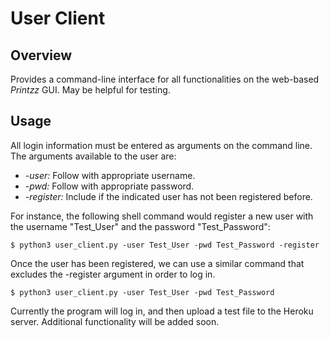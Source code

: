 # User Client

## Overview
Provides a command-line interface for all functionalities on the web-based <i>Printzz</i> GUI. May be helpful for testing.

## Usage
All login information must be entered as arguments on the command line. The arguments available to the user are:
+ <i>-user:</i> Follow with appropriate username.
+ <i>-pwd:</i> Follow with appropriate password.
+ <i>-register:</i> Include if the indicated user has not been registered before.

For instance, the following shell command would register a new user with the username "Test_User" and the password "Test_Password":

```$ python3 user_client.py -user Test_User -pwd Test_Password -register```

Once the user has been registered, we can use a similar command that excludes the -register argument in order to log in.

```$ python3 user_client.py -user Test_User -pwd Test_Password```

Currently the program will log in, and then upload a test file to the Heroku server. Additional functionality will be added soon.